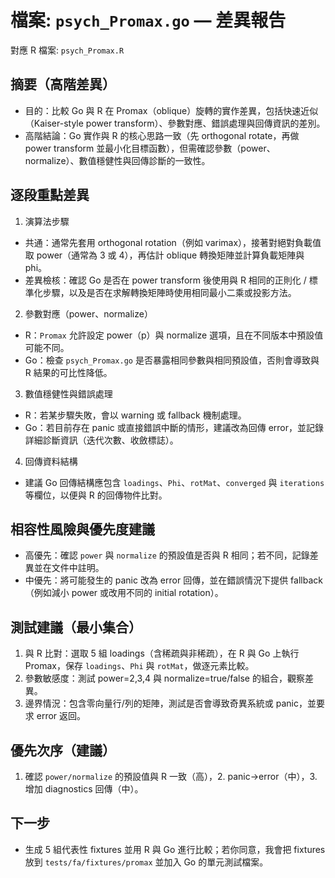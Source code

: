 # 檔案: `psych_Promax.go` — 差異報告

對應 R 檔案: `psych_Promax.R`

## 摘要（高階差異）

- 目的：比較 Go 與 R 在 Promax（oblique）旋轉的實作差異，包括快速近似（Kaiser-style power transform）、參數對應、錯誤處理與回傳資訊的差別。
- 高階結論：Go 實作與 R 的核心思路一致（先 orthogonal rotate，再做 power transform 並最小化目標函數），但需確認參數（power、normalize）、數值穩健性與回傳診斷的一致性。

## 逐段重點差異

1. 演算法步驟

- 共通：通常先套用 orthogonal rotation（例如 varimax），接著對絕對負載值取 power（通常為 3 或 4），再估計 oblique 轉換矩陣並計算負載矩陣與 phi。
- 差異檢核：確認 Go 是否在 power transform 後使用與 R 相同的正則化 / 標準化步驟，以及是否在求解轉換矩陣時使用相同最小二乘或投影方法。

2. 參數對應（power、normalize）

- R：`Promax` 允許設定 power（p）與 normalize 選項，且在不同版本中預設值可能不同。
- Go：檢查 `psych_Promax.go` 是否暴露相同參數與相同預設值，否則會導致與 R 結果的可比性降低。

3. 數值穩健性與錯誤處理

- R：若某步驟失敗，會以 warning 或 fallback 機制處理。
- Go：若目前存在 panic 或直接錯誤中斷的情形，建議改為回傳 error，並記錄詳細診斷資訊（迭代次數、收斂標誌）。

4. 回傳資料結構

- 建議 Go 回傳結構應包含 `loadings`、`Phi`、`rotMat`、`converged` 與 `iterations` 等欄位，以便與 R 的回傳物件比對。

## 相容性風險與優先度建議

- 高優先：確認 `power` 與 `normalize` 的預設值是否與 R 相同；若不同，記錄差異並在文件中註明。
- 中優先：將可能發生的 panic 改為 error 回傳，並在錯誤情況下提供 fallback（例如減小 power 或改用不同的 initial rotation）。

## 測試建議（最小集合）

1. 與 R 比對：選取 5 組 loadings（含稀疏與非稀疏），在 R 與 Go 上執行 Promax，保存 `loadings`、`Phi` 與 `rotMat`，做逐元素比較。
2. 參數敏感度：測試 power=2,3,4 與 normalize=true/false 的組合，觀察差異。
3. 邊界情況：包含零向量行/列的矩陣，測試是否會導致奇異系統或 panic，並要求 error 返回。

## 優先次序（建議）

1. 確認 `power/normalize` 的預設值與 R 一致（高），2. panic->error（中），3. 增加 diagnostics 回傳（中）。

## 下一步

- 生成 5 組代表性 fixtures 並用 R 與 Go 進行比較；若你同意，我會把 fixtures 放到 `tests/fa/fixtures/promax` 並加入 Go 的單元測試檔案。
